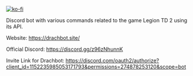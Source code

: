 [![ko-fi](https://ko-fi.com/img/githubbutton_sm.svg)](https://ko-fi.com/P5P5VOKWW)

Discord bot with various commands related to the game Legion TD 2 using its API.

Website: https://drachbot.site/

Official Discord: https://discord.gg/z96zNhunnK

Invite Link for Drachbot: https://discord.com/oauth2/authorize?client_id=1152235985053171793&permissions=274878253120&scope=bot
